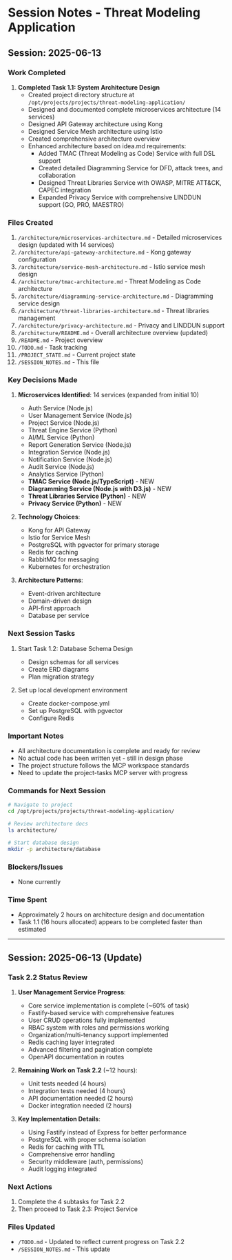 # Session Notes - Threat Modeling Application

## Session: 2025-06-13

### Work Completed
1. **Completed Task 1.1: System Architecture Design**
   - Created project directory structure at `/opt/projects/projects/threat-modeling-application/`
   - Designed and documented complete microservices architecture (14 services)
   - Designed API Gateway architecture using Kong
   - Designed Service Mesh architecture using Istio
   - Created comprehensive architecture overview
   - Enhanced architecture based on idea.md requirements:
     - Added TMAC (Threat Modeling as Code) Service with full DSL support
     - Created detailed Diagramming Service for DFD, attack trees, and collaboration
     - Designed Threat Libraries Service with OWASP, MITRE ATT&CK, CAPEC integration
     - Expanded Privacy Service with comprehensive LINDDUN support (GO, PRO, MAESTRO)

### Files Created
1. `/architecture/microservices-architecture.md` - Detailed microservices design (updated with 14 services)
2. `/architecture/api-gateway-architecture.md` - Kong gateway configuration
3. `/architecture/service-mesh-architecture.md` - Istio service mesh design
4. `/architecture/tmac-architecture.md` - Threat Modeling as Code architecture
5. `/architecture/diagramming-service-architecture.md` - Diagramming service design
6. `/architecture/threat-libraries-architecture.md` - Threat libraries management
7. `/architecture/privacy-architecture.md` - Privacy and LINDDUN support
8. `/architecture/README.md` - Overall architecture overview (updated)
9. `/README.md` - Project overview
10. `/TODO.md` - Task tracking
11. `/PROJECT_STATE.md` - Current project state
12. `/SESSION_NOTES.md` - This file

### Key Decisions Made
1. **Microservices Identified**: 14 services (expanded from initial 10)
   - Auth Service (Node.js)
   - User Management Service (Node.js)
   - Project Service (Node.js)
   - Threat Engine Service (Python)
   - AI/ML Service (Python)
   - Report Generation Service (Node.js)
   - Integration Service (Node.js)
   - Notification Service (Node.js)
   - Audit Service (Node.js)
   - Analytics Service (Python)
   - **TMAC Service (Node.js/TypeScript)** - NEW
   - **Diagramming Service (Node.js with D3.js)** - NEW
   - **Threat Libraries Service (Python)** - NEW
   - **Privacy Service (Python)** - NEW

2. **Technology Choices**:
   - Kong for API Gateway
   - Istio for Service Mesh
   - PostgreSQL with pgvector for primary storage
   - Redis for caching
   - RabbitMQ for messaging
   - Kubernetes for orchestration

3. **Architecture Patterns**:
   - Event-driven architecture
   - Domain-driven design
   - API-first approach
   - Database per service

### Next Session Tasks
1. Start Task 1.2: Database Schema Design
   - Design schemas for all services
   - Create ERD diagrams
   - Plan migration strategy
   
2. Set up local development environment
   - Create docker-compose.yml
   - Set up PostgreSQL with pgvector
   - Configure Redis

### Important Notes
- All architecture documentation is complete and ready for review
- No actual code has been written yet - still in design phase
- The project structure follows the MCP workspace standards
- Need to update the project-tasks MCP server with progress

### Commands for Next Session
```bash
# Navigate to project
cd /opt/projects/projects/threat-modeling-application/

# Review architecture docs
ls architecture/

# Start database design
mkdir -p architecture/database
```

### Blockers/Issues
- None currently

### Time Spent
- Approximately 2 hours on architecture design and documentation
- Task 1.1 (16 hours allocated) appears to be completed faster than estimated

---

## Session: 2025-06-13 (Update)

### Task 2.2 Status Review
1. **User Management Service Progress**:
   - Core service implementation is complete (~60% of task)
   - Fastify-based service with comprehensive features
   - User CRUD operations fully implemented
   - RBAC system with roles and permissions working
   - Organization/multi-tenancy support implemented
   - Redis caching layer integrated
   - Advanced filtering and pagination complete
   - OpenAPI documentation in routes

2. **Remaining Work on Task 2.2** (~12 hours):
   - Unit tests needed (4 hours)
   - Integration tests needed (4 hours)
   - API documentation needed (2 hours)
   - Docker integration needed (2 hours)

3. **Key Implementation Details**:
   - Using Fastify instead of Express for better performance
   - PostgreSQL with proper schema isolation
   - Redis for caching with TTL
   - Comprehensive error handling
   - Security middleware (auth, permissions)
   - Audit logging integrated

### Next Actions
1. Complete the 4 subtasks for Task 2.2
2. Then proceed to Task 2.3: Project Service

### Files Updated
- `/TODO.md` - Updated to reflect current progress on Task 2.2
- `/SESSION_NOTES.md` - This update